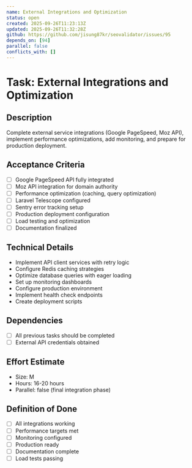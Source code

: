 ```yaml
---
name: External Integrations and Optimization
status: open
created: 2025-09-26T11:23:13Z
updated: 2025-09-26T11:32:28Z
github: https://github.com/jisung87kr/seovalidator/issues/95
depends_on: [94]
parallel: false
conflicts_with: []
---
```


# Task: External Integrations and Optimization

## Description
Complete external service integrations (Google PageSpeed, Moz API), implement performance optimizations, add monitoring, and prepare for production deployment.

## Acceptance Criteria
- [ ] Google PageSpeed API fully integrated
- [ ] Moz API integration for domain authority
- [ ] Performance optimization (caching, query optimization)
- [ ] Laravel Telescope configured
- [ ] Sentry error tracking setup
- [ ] Production deployment configuration
- [ ] Load testing and optimization
- [ ] Documentation finalized

## Technical Details
- Implement API client services with retry logic
- Configure Redis caching strategies
- Optimize database queries with eager loading
- Set up monitoring dashboards
- Configure production environment
- Implement health check endpoints
- Create deployment scripts

## Dependencies
- [ ] All previous tasks should be completed
- [ ] External API credentials obtained

## Effort Estimate
- Size: M
- Hours: 16-20 hours
- Parallel: false (final integration phase)

## Definition of Done
- [ ] All integrations working
- [ ] Performance targets met
- [ ] Monitoring configured
- [ ] Production ready
- [ ] Documentation complete
- [ ] Load tests passing
